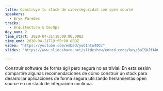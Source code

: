```yaml
---
title: Construye tu stack de ciberseguridad con open source
speakers:
  - Eryx Paredes
tracks:
  - Arquitectura & DevOps
day_num: 2
time_start: 2020-04-21T19:00:00.000Z
time_end: 2020-04-21T19:50:00.000Z
video: "https://youtube.com/embed/yuC1hto40Qc"
slides: "https://www.slideshare.net/slideshow/embed_code/key/6oISKJfAkOvlxC"

---
```

Construir software de forma ágil pero segura no es trivial. En esta sesión compartiré algunas recomendaciones de cómo construir un stack para desarrollar aplicaciones de forma segura utilizando herramientas open source en un stack de integración continua.